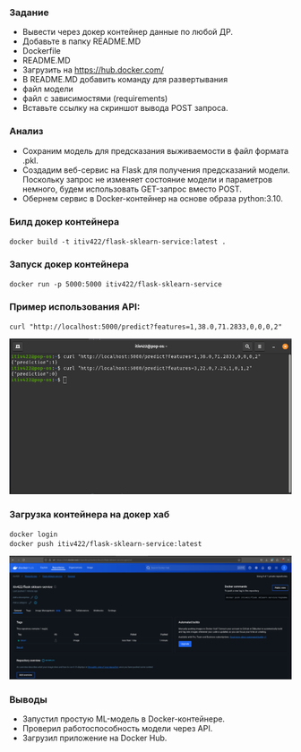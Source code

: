 ### Задание
- Вывести через докер контейнер данные по любой ДР.  
- Добавьте в папку README.MD
- Dockerfile
- README.MD
- Загрузить на https://hub.docker.com/ 
- В README.MD добавить команду для развертывания
- файл модели
- файл с зависимостями (requirements)
- Вставьте ссылку на скриншот вывода POST запроса. 

### Анализ
- Сохраним модель для предсказания выживаемости в файл формата .pkl.
- Создадим веб-сервис на Flask для получения предсказаний модели. Поскольку запрос не изменяет состояние модели и параметров немного, будем использовать GET-запрос вместо POST.
- Обернем сервис в Docker-контейнер на основе образа python:3.10.


### Билд докер контейнера
`docker build -t itiv422/flask-sklearn-service:latest .`

### Запуск докер контейнера
`docker run -p 5000:5000 itiv422/flask-sklearn-service`
### Пример использования API:
`curl "http://localhost:5000/predict?features=1,38.0,71.2833,0,0,0,2"`  

![Screenshot from 2025-02-23 19-21-24.png](./img/Screenshot%20from%202025-02-23%2019-21-24.png)

### Загрузка контейнера на докер хаб
`docker login`  
`docker push itiv422/flask-sklearn-service:latest` 

![Screenshot from 2025-02-23 19-27-05.png](./img/Screenshot%20from%202025-02-23%2019-27-05.png)

### Выводы
- Запустил простую ML-модель в Docker-контейнере.
- Проверил работоспособность модели через API.
- Загрузил приложение на Docker Hub.

